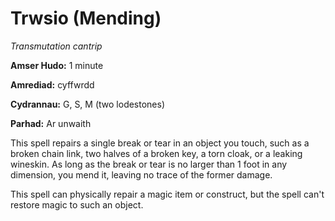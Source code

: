 # Trwsio (Mending)

*Transmutation cantrip*

**Amser Hudo:** 1 minute

**Amrediad:** cyffwrdd

**Cydrannau:** G, S, M (two lodestones)

**Parhad:** Ar unwaith

This spell repairs a single break or tear in an object you touch, such as a broken chain link, two halves of a broken key, a torn cloak, or a leaking wineskin. As long as the break or tear is no larger than 1 foot in any dimension, you mend it, leaving no trace of the former damage.

This spell can physically repair a magic item or construct, but the spell can't restore magic to such an object.